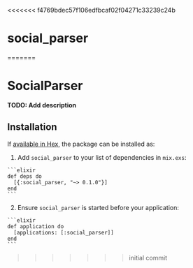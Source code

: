 <<<<<<< f4769bdec57f106edfbcaf02f04271c33239c24b
# social_parser
=======
# SocialParser

**TODO: Add description**

## Installation

If [available in Hex](https://hex.pm/docs/publish), the package can be installed as:

  1. Add `social_parser` to your list of dependencies in `mix.exs`:

    ```elixir
    def deps do
      [{:social_parser, "~> 0.1.0"}]
    end
    ```

  2. Ensure `social_parser` is started before your application:

    ```elixir
    def application do
      [applications: [:social_parser]]
    end
    ```

>>>>>>> initial commit
